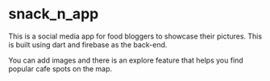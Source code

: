 # snack_n_app

This is a social media app for food bloggers to showcase their pictures. This is built using dart and firebase as the back-end.

You can add images and there is an explore feature that helps you find popular cafe spots on the map.